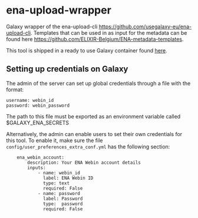 # ena-upload-wrapper
Galaxy wrapper of the ena-upload-cli https://github.com/usegalaxy-eu/ena-upload-cli. Templates that can be used in as input for the metadata can be found here https://github.com/ELIXIR-Belgium/ENA-metadata-templates.

This tool is shipped in a ready to use Galaxy container found [here](https://github.com/ELIXIR-Belgium/ena-upload-container).

## Setting up credentials on Galaxy

The admin of the server can set up global credentials through a file with the format:
```
username: webin_id
password: webin_password
```

The path to this file must be exported as an environment variable called $GALAXY_ENA_SECRETS

Alternatively, the admin can enable users to set their own credentials for this tool.
To enable it, make sure the file `config/user_preferences_extra_conf.yml` has the following section:

```
    ena_webin_account:
        description: Your ENA Webin account details
        inputs:
            - name: webin_id
              label: ENA Webin ID
              type: text
              required: False
            - name: password
              label: Password
              type:  password
              required: False
```
